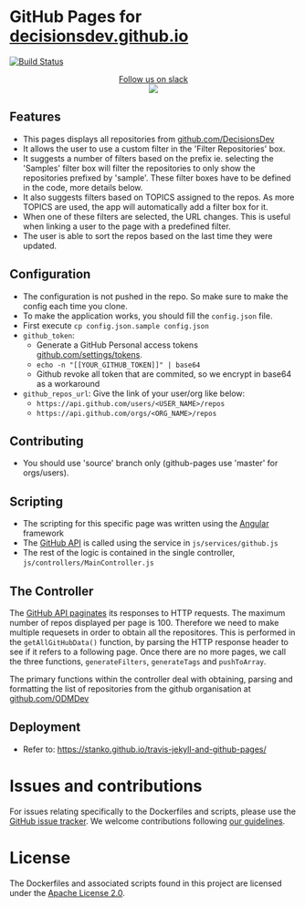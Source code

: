 # GitHub Pages for [decisionsdev.github.io](https://decisionsdev.github.io)
[![Build Status](https://travis-ci.org/DecisionsDev/decisionsdev.github.io.svg?branch=source)](https://travis-ci.org/DecisionsDev/decisionsdev.github.io)
<p align="center">
  <a href="https://join.slack.com/t/odmdev/shared_invite/zt-1qykoafbm-uM9LQrNLzzphvbrEf8xSBw">
        Follow us on slack
        <br>
        <img src="https://a.slack-edge.com/436da/marketing/img/meta/favicon-32.png">
  </a>
</p>

## Features
- This pages displays all repositories from [github.com/DecisionsDev](https://github.com/DecisionsDev)
- It allows the user to use a custom filter in the 'Filter Repositories' box.
- It suggests a number of filters based on the prefix ie. selecting the 'Samples' filter box will filter the repositories to only show the repositories prefixed by 'sample'. These filter boxes have to be defined in the code, more details below.
- It also suggests filters based on TOPICS assigned to the repos. As more TOPICS are used, the app will automatically add a filter box for it.
- When one of these filters are selected, the URL changes. This is useful when linking a user to the page with a predefined filter.
- The user is able to sort the repos based on the last time they were updated.

## Configuration
- The configuration is not pushed in the repo. So make sure to make the config each time you clone.
- To make the application works, you should fill the `config.json` file.
- First execute `cp config.json.sample config.json`
- `github_token`:
    - Generate a GitHub Personal access tokens [github.com/settings/tokens](https://github.com/settings/tokens).
    - `echo -n "[[YOUR_GITHUB_TOKEN]]" | base64`
    - Github revoke all token that are commited, so we encrypt in base64 as a workaround
- `github_repos_url`: Give the link of your user/org like below:
    - `https://api.github.com/users/<USER_NAME>/repos`
    - `https://api.github.com/orgs/<ORG_NAME>/repos`

## Contributing
- You should use 'source' branch only (github-pages use 'master' for orgs/users).

## Scripting
- The scripting for this specific page was written using the [Angular](https://angularjs.org/) framework
- The [GitHub API](https://developer.github.com/v3/) is called using the service in `js/services/github.js`
- The rest of the logic is contained in the single controller, `js/controllers/MainController.js`

## The Controller
The [GitHub API paginates](https://developer.github.com/v3/#pagination) its responses to HTTP requests. The maximum number of repos displayed per page is 100. Therefore we need to make multiple requesets in order to obtain all the repositores. This is performed in the `getAllGitHubData()` function, by parsing the HTTP response header to see if it refers to a following page. Once there are no more pages, we call the three functions, `generateFilters`, `generateTags` and `pushToArray`.

The primary functions within the controller deal with obtaining, parsing and formatting the list of repositories from the github organisation at [github.com/ODMDev](https://github.com/DecisionsDev)


## Deployment
- Refer to: https://stanko.github.io/travis-jekyll-and-github-pages/

# Issues and contributions
For issues relating specifically to the Dockerfiles and scripts, please use the [GitHub issue tracker](https://github.com/ODMDev/odmdev.github.io/issues).
We welcome contributions following [our guidelines](CONTRIBUTING.md).

# License
The Dockerfiles and associated scripts found in this project are licensed under the [Apache License 2.0](LICENSE).
